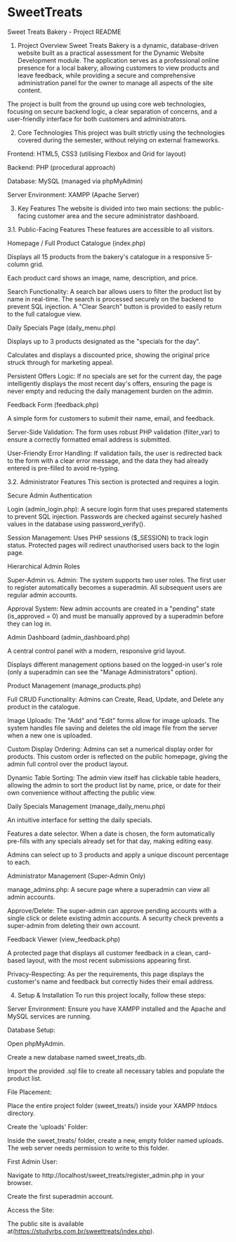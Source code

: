 ﻿# SweetTreats
Sweet Treats Bakery - Project README
1. Project Overview
Sweet Treats Bakery is a dynamic, database-driven website built as a practical assessment for the Dynamic Website Development module. The application serves as a professional online presence for a local bakery, allowing customers to view products and leave feedback, while providing a secure and comprehensive administration panel for the owner to manage all aspects of the site content.

The project is built from the ground up using core web technologies, focusing on secure backend logic, a clear separation of concerns, and a user-friendly interface for both customers and administrators.

2. Core Technologies
This project was built strictly using the technologies covered during the semester, without relying on external frameworks.

Frontend: HTML5, CSS3 (utilising Flexbox and Grid for layout)

Backend: PHP (procedural approach)

Database: MySQL (managed via phpMyAdmin)

Server Environment: XAMPP (Apache Server)

3. Key Features
The website is divided into two main sections: the public-facing customer area and the secure administrator dashboard.

3.1. Public-Facing Features
These features are accessible to all visitors.

Homepage / Full Product Catalogue (index.php)

Displays all 15 products from the bakery's catalogue in a responsive 5-column grid.

Each product card shows an image, name, description, and price.

Search Functionality: A search bar allows users to filter the product list by name in real-time. The search is processed securely on the backend to prevent SQL injection. A "Clear Search" button is provided to easily return to the full catalogue view.

Daily Specials Page (daily_menu.php)

Displays up to 3 products designated as the "specials for the day".

Calculates and displays a discounted price, showing the original price struck through for marketing appeal.

Persistent Offers Logic: If no specials are set for the current day, the page intelligently displays the most recent day's offers, ensuring the page is never empty and reducing the daily management burden on the admin.

Feedback Form (feedback.php)

A simple form for customers to submit their name, email, and feedback.

Server-Side Validation: The form uses robust PHP validation (filter_var) to ensure a correctly formatted email address is submitted.

User-Friendly Error Handling: If validation fails, the user is redirected back to the form with a clear error message, and the data they had already entered is pre-filled to avoid re-typing.

3.2. Administrator Features
This section is protected and requires a login.

Secure Admin Authentication

Login (admin_login.php): A secure login form that uses prepared statements to prevent SQL injection. Passwords are checked against securely hashed values in the database using password_verify().

Session Management: Uses PHP sessions ($_SESSION) to track login status. Protected pages will redirect unauthorised users back to the login page.

Hierarchical Admin Roles

Super-Admin vs. Admin: The system supports two user roles. The first user to register automatically becomes a superadmin. All subsequent users are regular admin accounts.

Approval System: New admin accounts are created in a "pending" state (is_approved = 0) and must be manually approved by a superadmin before they can log in.

Admin Dashboard (admin_dashboard.php)

A central control panel with a modern, responsive grid layout.

Displays different management options based on the logged-in user's role (only a superadmin can see the "Manage Administrators" option).

Product Management (manage_products.php)

Full CRUD Functionality: Admins can Create, Read, Update, and Delete any product in the catalogue.

Image Uploads: The "Add" and "Edit" forms allow for image uploads. The system handles file saving and deletes the old image file from the server when a new one is uploaded.

Custom Display Ordering: Admins can set a numerical display order for products. This custom order is reflected on the public homepage, giving the admin full control over the product layout.

Dynamic Table Sorting: The admin view itself has clickable table headers, allowing the admin to sort the product list by name, price, or date for their own convenience without affecting the public view.

Daily Specials Management (manage_daily_menu.php)

An intuitive interface for setting the daily specials.

Features a date selector. When a date is chosen, the form automatically pre-fills with any specials already set for that day, making editing easy.

Admins can select up to 3 products and apply a unique discount percentage to each.

Administrator Management (Super-Admin Only)

manage_admins.php: A secure page where a superadmin can view all admin accounts.

Approve/Delete: The super-admin can approve pending accounts with a single click or delete existing admin accounts. A security check prevents a super-admin from deleting their own account.

Feedback Viewer (view_feedback.php)

A protected page that displays all customer feedback in a clean, card-based layout, with the most recent submissions appearing first.

Privacy-Respecting: As per the requirements, this page displays the customer's name and feedback but correctly hides their email address.

4. Setup & Installation
To run this project locally, follow these steps:

Server Environment: Ensure you have XAMPP installed and the Apache and MySQL services are running.

Database Setup:

Open phpMyAdmin.

Create a new database named sweet_treats_db.

Import the provided .sql file to create all necessary tables and populate the product list.

File Placement:

Place the entire project folder (sweet_treats/) inside your XAMPP htdocs directory.

Create the 'uploads' Folder:

Inside the sweet_treats/ folder, create a new, empty folder named uploads. The web server needs permission to write to this folder.

First Admin User:

Navigate to http://localhost/sweet_treats/register_admin.php in your browser.

Create the first superadmin account.

Access the Site:

The public site is available at(https://studyrbs.com.br/sweettreats/index.php).

